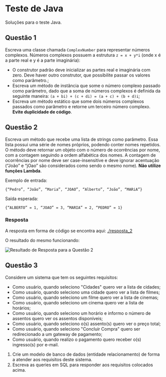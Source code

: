 # Teste de Java
Soluções para o teste Java.

## Questão 1

Escreva uma classe chamada ```ComplexNumber``` para representar números complexos. Números complexos possuem a estrutura ```z = x + y*i``` (onde x é a parte real e y é a parte imaginária):
  * O construtor padrão deve inicializar as partes real e imaginária com zero. Deve haver outro construtor, que possibilite passar os valores como parâmetro.;
  * Escreva um método de instância que some o número complexo passado como parâmetro, dado que a soma de números complexos é definida da seguinte maneira: ```(a + bi) + (c + di) = (a + c) + (b + d)i```;
  * Escreva um método estático que some dois números complexos passados como parâmetro e retorne um terceiro número complexo. **Evite duplicidade de código**.

## Questão 2

Escreva um método que recebe uma lista de strings como parâmetro. Essa lista possui uma série de nomes próprios, podendo conter nomes repetidos. O método deve retornar um objeto com o número de ocorrências por nome, com a contagem seguindo a ordem alfabética dos nomes. A contagem de ocorrências por nome deve ser case-insensitive e deve ignorar acentuação (“João” e “jOao” são considerados como sendo o mesmo nome). **Não utilize funções Lambda**.

Exemplo de entrada:

```{“Pedro”, “João”, “Maria”, “JOAO”, “Alberto”, “João”, “MARiA”}```

Saída esperada:

```{“ALBERTO” = 1, “JOAO” = 3, “MARIA” = 2, “PEDRO” = 1}```

### Resposta

A resposta em forma de código se encontra aqui: [./resposta_2](./resposta_2)

O resultado do mesmo funcionando:

![Resultado de Resposta para a Questão 2](./resposta_2/resultado.png)

## Questão 3

Considere um sistema que tem os seguintes requisitos:
  * Como usuário, quando seleciono "Cidades" quero ver a lista de cidades;
  * Como usuário, quando seleciono uma cidade quero ver a lista de filmes;
  * Como usuário, quando seleciono um filme quero ver a lista de cinemas;
  * Como usuário, quando seleciono um cinema quero ver a lista de horários;
  * Como usuário, quando seleciono um horário e informo o número de assentos quero ver os assentos disponíveis;
  * Como usuário, quando seleciono o(s) assento(s) quero ver o preço total;
  * Como usuário, quando seleciono "Concluir Compra" quero ser redirecionado a um gateway de pagamento;
  * Como usuário, quando realizo o pagamento quero receber o(s) ingresso(s) por e-mail.

  1. Crie um modelo de banco de dados (entidade relacionamento) de forma a atender aos requisitos deste sistema.
  2. Escreva as queries em SQL para responder aos requisitos colocados acima.
